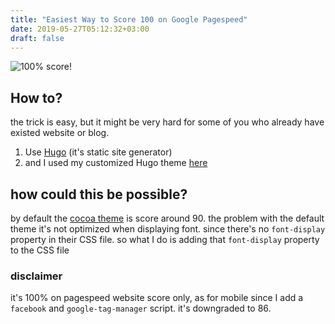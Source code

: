 ```yaml
---
title: "Easiest Way to Score 100 on Google Pagespeed"
date: 2019-05-27T05:12:32+03:00
draft: false
---
```


![100% score!](https://res.cloudinary.com/dy7pjvtw2/image/upload/bo_3px_solid_rgb:909090/v1558923264/rifkifauzi_id/Screen_Shot_2019-05-27_at_05.13.32.png)

## How to?
the trick is easy, but it might be very hard for some of you who already have existed website or blog.  

1. Use [Hugo](https://gohugo.io/) (it's static site generator)
2. and I used my customized Hugo theme [here](https://github.com/kubido/cocoa-hugo-theme)


## how could this be possible?
by default the [cocoa theme](https://github.com/nishanths/cocoa-hugo-theme) is score around 90. the problem with the default theme it's  not optimized when displaying font. 
since there's no `font-display` property in their CSS file. so what I do is adding that `font-display` property to the CSS file 


### disclaimer
it's 100% on pagespeed website score only, as for mobile since I add a `facebook` and `google-tag-manager` script. it's downgraded to 86.
